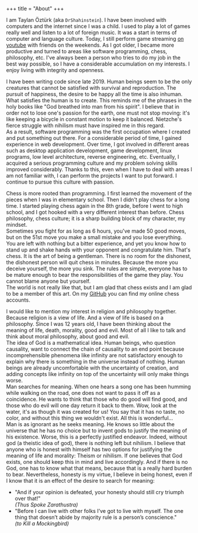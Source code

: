 +++
title = "About"
+++

I am Taylan Öztürk (aka `DrShahinstein`). I have been involved with computers and the internet since I was a child. I used to play a lot of games really well and listen to a lot of foreign music. It was a start in terms of computer and language culture. Today, I still perform game streaming [on youtube](https://www.youtube.com/@bbunited_pvp) with friends on the weekends. As I got older, I became more productive and turned to areas like software programming, chess, philosophy, etc. I've always been a person who tries to do my job in the best way possible, so I have a considerable accumulation on my interests. I enjoy living with integrity and openness.

I have been writing code since late 2019. Human beings seem to be the only creatures that cannot be satisfied with survival and reproduction. The pursuit of happiness, the desire to be happy all the time is also inhuman. What satisfies the human is to create. This reminds me of the phrases in the holy books like "God breathed into man from his spirit". I believe that in order not to lose one's passion for the earth, one must not stop moving: it's like keeping a bicycle in constant motion to keep it balanced. Nietzche's fierce struggle with nihilism must have inspired me in this regard.<br/>
As a result, software programming was the first occupation where I created and put something out there. For a considerable period of time, I gained experience in web development. Over time, I got involved in different areas such as desktop application development, game development, linux programs, low level architecture, reverse engineering, etc. Eventually, I acquired a serious programming culture and my problem solving skills improved considerably. Thanks to this, even when I have to deal with areas I am not familiar with, I can perform the projects I want to put forward. I continue to pursue this culture with passion.

Chess is more rooted than programming. I first learned the movement of the pieces when I was in elementary school. Then I didn't play chess for a long time. I started playing chess again in the 8th grade, before I went to high school, and I got hooked with a very different interest than before. Chess philosophy, chess culture; it is a sharp building block of my character, my mindset.<br/>
Sometimes you fight for as long as 6 hours, you've made 50 good moves, but on the 51st move you make a small mistake and you lose everything. You are left with nothing but a bitter experience, and yet you know how to stand up and shake hands with your opponent and congratulate him. That's chess. It is the art of being a gentleman. There is no room for the dishonest, the dishonest person will quit chess in minutes. Because the more you deceive yourself, the more you sink. The rules are simple, everyone has to be mature enough to bear the responsibilities of the game they play. You cannot blame anyone but yourself.<br/>
The world is not really like that, but I am glad that chess exists and I am glad to be a member of this art. On my [GitHub](https://github.com/DrShahinstein) you can find my online chess accounts.

I would like to mention my interest in religion and philosophy together. Because religion is a view of life. And a view of life is based on a philosophy. Since I was 12 years old, I have been thinking about the meaning of life, death, morality, good and evil. Most of all I like to talk and think about moral philosophy, about good and evil.<br/>
The idea of God is a mathematical idea. Human beings, who question causality, want to connect the chain of causality to an end point because incomprehensible phenomena like infinity are not satisfactory enough to explain why there is something in the universe instead of nothing. Human beings are already uncomfortable with the uncertainty of creation, and adding concepts like infinity on top of the uncertainty will only make things worse.<br/>
Man searches for meaning. When one hears a song one has been humming while walking on the road, one does not want to pass it off as a coincidence. He wants to think that those who do good will find good, and those who do evil will one day return it back to them. Wow, look at the water, it's as though it was created for us! You say that it has no taste, no color, and without this thing we wouldn't exist. All this is wonderful...<br/>
Man is as ignorant as he seeks meaning. He knows so little about the universe that he has no choice but to invent gods to justify the meaning of his existence. Worse, this is a perfectly justified endeavor. Indeed, without god (a theistic idea of god), there is nothing left but nihilism. I believe that anyone who is honest with himself has two options for justifying the meaning of life and morality: Theism or nihilism. If one believes that God exists, one should keep this in mind and live accordingly. And if there is no God, one has to know what that means, because that is a really hard burden to bear. Nevertheless, honesty is my virtue, I believe in being honest, even if I know that it is an effect of the desire to search for meaning:<br/>

* "And if your opinion is defeated, your honesty should still cry triumph over that!"<br/>_(Thus Spoke Zarathustra)_
* "Before I can live with other folks I’ve got to live with myself. The one thing that doesn’t abide by majority rule is a person’s conscience."<br/>_(to Kill a Mockingbird)_